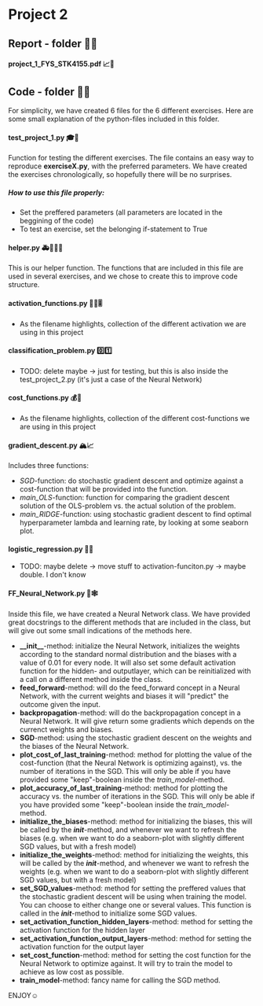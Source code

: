 # Project 2

## Report - folder 📒📖

#### project_1_FYS_STK4155.pdf 📈📝

## Code - folder 🔐💬
For simplicity, we have created 6 files for the 6 different exercises. Here are some small explanation of the python-files included in this folder.

#### test_project_1.py 🎓🧪
Function for testing the different exercises. The file contains an easy way to reproduce **exerciseX.py**, with the preferred parameters. We have created the exercises chronologically, so hopefully there will be no surprises. 

##### *How to use this file properly:*
- Set the preffered parameters (all parameters are located in the beggining of the code)
- To test an exercise, set the belonging if-statement to True

#### helper.py 🚑👮🏼‍♂️
This is our helper function. The functions that are included in this file are used in several exercises, and we chose to create this to improve code structure. 

#### activation_functions.py 🤼‍♂️🎚
- As the filename highlights, collection of the different activation we are using in this project 

#### classification_problem.py 0️⃣1️⃣
- TODO: delete maybe -> just for testing, but this is also inside the test_project_2.py (it's just a case of the Neural Network)

#### cost_functions.py 💰💸
- As the filename highlights, collection of the different cost-functions we are using in this project

#### gradient_descent.py 🏔📈
Includes three functions:
- *SGD*-function: do stochastic gradient descent and optimize against a cost-function that will be provided into the function.
- *main_OLS*-function: function for comparing the gradient descent solution of the OLS-problem vs. the actual solution of the problem.
- *main_RIDGE*-function: using stochastic gradient descent to find optimal hyperparameter lambda and learning rate, by looking at some seaborn plot.

#### logistic_regression.py 🚜🚚
- TODO: maybe delete -> move stuff to activation-funciton.py -> maybe double. I don't know

#### FF_Neural_Network.py 🔗🕸
Inside this file, we have created a Neural Network class. We have provided great docstrings to the different methods that are included in the class, but will give out some small indications of the methods here.

- **\_\_init__**-method: initialize the Neural Network, initializes the weights according to the standard normal distribution and the biases with a value of 0.01 for every node. It will also set some default activation function for the hidden- and outputlayer, which can be reinitialized with a call on a different method inside the class. 
- **feed_forward**-method: will do the feed_forward concept in a Neural Network, with the current weights and biases it will "predict" the outcome given the input.
- **backpropagation**-method: will do the backpropagation concept in a Neural Network. It will give return some gradients which depends on the currenct weights and biases. 
- **SGD**-method: using the stochastic gradient descent on the weights and the biases of the Neural Network. 
- **plot_cost_of_last_training**-method: method for plotting the value of the cost-function (that the Neural Network is optimizing against), vs. the number of iterations in the SGD. This will only be able if you have provided some "keep"-boolean inside the *train_model*-method.
- **plot_accuracy_of_last_training**-method: method for plotting the accuracy vs. the number of iterations in the SGD. This will only be able if you have provided some "keep"-boolean inside the *train_model*-method.
- **initialize_the_biases**-method: method for initializing the biases, this will be called by the *__init__*-method, and whenever we want to refresh the biases (e.g. when we want to do a seaborn-plot with slightly different SGD values, but with a fresh model)
- **initialize_the_weights**-method: method for initializing the weights, this will be called by the *__init__*-method, and whenever we want to refresh the weights (e.g. when we want to do a seaborn-plot with slightly different SGD values, but with a fresh model)
- **set_SGD_values**-method: method for setting the preffered values that the stochastic gradient descent will be using when training the model. You can choose to either change one or several values. This function is called in the *__init__*-method to initialize some SGD values.
- **set_activation_function_hidden_layers**-method: method for setting the activation function for the hidden layer
- **set_activation_function_output_layers**-method: method for setting the activation function for the output layer
- **set_cost_function**-method: method for setting the cost function for the Neural Network to optimize against. It will try to train the model to achieve as low cost as possible.
- **train_model**-method: fancy name for calling the SGD method. 








ENJOY☺️




